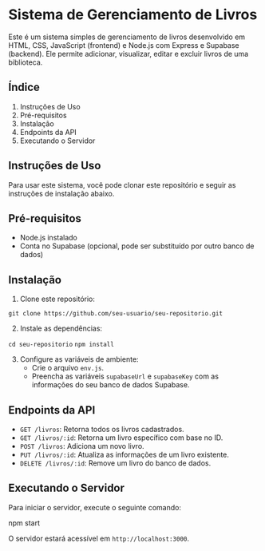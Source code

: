 # Sistema de Gerenciamento de Livros

Este é um sistema simples de gerenciamento de livros desenvolvido em HTML, CSS, JavaScript (frontend) e Node.js com Express e Supabase (backend). Ele permite adicionar, visualizar, editar e excluir livros de uma biblioteca.

## Índice

1. Instruções de Uso
2. Pré-requisitos
3. Instalação
4. Endpoints da API
5. Executando o Servidor

## Instruções de Uso

Para usar este sistema, você pode clonar este repositório e seguir as instruções de instalação abaixo.

## Pré-requisitos

- Node.js instalado
- Conta no Supabase (opcional, pode ser substituído por outro banco de dados)

## Instalação

1. Clone este repositório:

```git clone https://github.com/seu-usuario/seu-repositorio.git```


2. Instale as dependências:

```cd seu-repositorio```
```npm install```


3. Configure as variáveis de ambiente:
   - Crie o arquivo `env.js`.
   - Preencha as variáveis `supabaseUrl` e `supabaseKey` com as informações do seu banco de dados Supabase.

## Endpoints da API

- `GET /livros`: Retorna todos os livros cadastrados.
- `GET /livros/:id`: Retorna um livro específico com base no ID.
- `POST /livros`: Adiciona um novo livro.
- `PUT /livros/:id`: Atualiza as informações de um livro existente.
- `DELETE /livros/:id`: Remove um livro do banco de dados.

## Executando o Servidor

Para iniciar o servidor, execute o seguinte comando:

npm start


O servidor estará acessível em `http://localhost:3000`.
